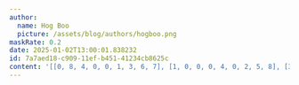 ```yaml
---
author:
  name: Hog Boo
  picture: /assets/blog/authors/hogboo.png
maskRate: 0.2
date: 2025-01-02T13:00:01.838232
id: 7a7aed18-c909-11ef-b451-41234cb8625c
content: '[[0, 8, 4, 0, 0, 1, 3, 6, 7], [1, 0, 0, 0, 4, 0, 2, 5, 8], [3, 7, 5, 8, 6, 2, 9, 4, 1], [6, 5, 7, 9, 2, 8, 1, 3, 4], [9, 3, 1, 0, 0, 7, 6, 8, 2], [4, 2, 8, 0, 3, 6, 7, 9, 0], [0, 1, 6, 3, 8, 4, 5, 2, 9], [5, 4, 2, 0, 0, 9, 8, 1, 3], [8, 9, 3, 0, 1, 5, 4, 7, 0]]'
---
```

